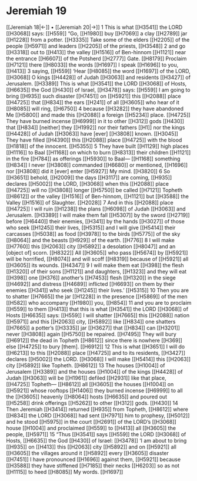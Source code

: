 # Jeremiah 19
[[Jeremiah 18|←]] • [[Jeremiah 20|→]]
1 This is what [[H3541]] the LORD [[H3068]] says: [[H559]] “Go, [[H1980]] buy [[H7069]] a clay [[H2789]] jar [[H1228]] from a potter. [[H3335]] Take some of the elders [[H2205]] of the people [[H5971]] and leaders [[H2205]] of the priests, [[H3548]] 
2 and go [[H3318]] out to [[H413]] the valley [[H1516]] of Ben-hinnom [[H1121]] near the entrance [[H6607]] of the Potsherd [[H2777]] Gate. [[H8179]] Proclaim [[H7121]] there [[H8033]] the words [[H1697]] I speak [[H1696]] to you, [[H413]] 
3 saying, [[H559]] ‘Hear [[H8085]] the word [[H1697]] of the LORD, [[H3068]] O kings [[H4428]] of Judah [[H3063]] and residents [[H3427]] of Jerusalem. [[H3389]] This is what [[H3541]] the LORD [[H3068]] of Hosts, [[H6635]] the God [[H430]] of Israel, [[H3478]] says: [[H559]] I am going to bring [[H935]] such disaster [[H7451]] on [[H5921]] this [[H2088]] place [[H4725]] that [[H834]] the ears [[H241]] of all [[H3605]] who hear of it [[H8085]] will ring, [[H6750]] 
4 because [[H3282]] they have abandoned Me [[H5800]] and made this [[H2088]] a foreign [[H5234]] place. [[H4725]] They have burned incense [[H6999]] in it  to other [[H312]] gods [[H430]] that [[H834]] [neither] they [[H1992]] nor their fathers [[H1]] nor the kings [[H4428]] of Judah [[H3063]] have [ever] [[H3808]] known. [[H3045]] They have filled [[H4390]] this [[H2088]] place [[H4725]] with the blood [[H1818]] of the innocent. [[H5355]] 
5 They have built [[H1129]] high places [[H1116]] to Baal [[H1168]] on which to burn [[H8313]] their children [[H1121]] in the fire [[H784]] as offerings [[H5930]] to Baal— [[H1168]] something [[H834]] I never [[H3808]] commanded [[H6680]] or mentioned, [[H1696]] nor [[H3808]] did it [ever] enter [[H5927]] My mind. [[H3820]] 
6 So [[H3651]] behold, [[H2009]] the days [[H3117]] are coming, [[H935]] declares [[H5002]] the LORD, [[H3068]] when this [[H2088]] place [[H4725]] will no [[H3808]] longer [[H5750]] be called [[H7121]] Topheth [[H8612]] or the valley [[H1516]] of Ben-hinnom, [[H1121]] but [[H3588]] the Valley [[H1516]] of Slaughter. [[H2028]] 
7 And in this [[H2088]] place [[H4725]] I will ruin [[H1238]] the plans [[H6098]] of Judah [[H3063]] and Jerusalem. [[H3389]] I will make them fall [[H5307]] by the sword [[H2719]] before [[H6440]] their enemies, [[H341]] by the hands [[H3027]] of those who seek [[H1245]] their lives, [[H5315]] and I will give [[H5414]] their carcasses [[H5038]] as food [[H3978]] to the birds [[H5775]] of the sky [[H8064]] and the beasts [[H929]] of the earth. [[H776]] 
8 I will make [[H7760]] this [[H2063]] city [[H5892]] a desolation [[H8047]] and an [object of] scorn. [[H8322]] All [[H3605]] who pass [[H5674]] by [[H5921]] will be horrified, [[H8074]] and will scoff [[H8319]] because of [[H5921]] all [[H3605]] its wounds. [[H4347]] 
9 I will make them eat [[H398]] the flesh [[H1320]] of their sons [[H1121]] and daughters, [[H1323]] and they will eat [[H398]] one [[H376]] another’s [[H7453]] flesh [[H1320]] in the siege [[H4692]] and distress [[H4689]] inflicted [[H6693]] on them  by their enemies [[H341]] who seek [[H1245]] their lives.’ [[H5315]] 
10 Then you are to shatter [[H7665]] the jar [[H1228]] in the presence [[H5869]] of the men [[H582]] who accompany [[H1980]] you, [[H854]] 
11 and you are to proclaim [[H559]] to them [[H413]] that this is what [[H3541]] the LORD [[H3068]] of Hosts [[H6635]] says: [[H559]] I will shatter [[H7665]] this [[H2088]] nation [[H5971]] and this [[H2063]] city, [[H5892]] like [[H834]] one shatters [[H7665]] a potter’s [[H3335]] jar [[H3627]] that [[H834]] can [[H3201]] never [[H3808]] again [[H5750]] be repaired. [[H7495]] They will bury [[H6912]] the dead in Topheth [[H8612]] since there is nowhere [[H369]] else [[H4725]] to bury [them]. [[H6912]] 
12 This is what [[H3651]] I will do [[H6213]] to this [[H2088]] place [[H4725]] and to its residents, [[H3427]] declares [[H5002]] the LORD. [[H3068]] I will make [[H5414]] this [[H2063]] city [[H5892]] like Topheth. [[H8612]] 
13 The houses [[H1004]] of Jerusalem [[H3389]] and the houses [[H1004]] of the kings [[H4428]] of Judah [[H3063]] will be [[H1961]] defiled [[H2931]] like that place, [[H4725]] Topheth— [[H8612]] all [[H3605]] the houses [[H1004]] on [[H5921]] whose rooftops [[H1406]] they burned incense [[H6999]] to all the [[H3605]] heavenly [[H8064]] hosts [[H6635]] and poured out [[H5258]] drink offerings [[H5262]] to other [[H312]] gods. [[H430]] 
14 Then Jeremiah [[H3414]] returned [[H935]] from Topheth, [[H8612]] where [[H834]] the LORD [[H3068]] had sent [[H7971]] him to prophesy, [[H5012]] and he stood [[H5975]] in the court [[H2691]] of the LORD’s [[H3068]] house [[H1004]] and proclaimed [[H559]] to [[H413]] all [[H3605]] the people, [[H5971]] 
15 “Thus [[H3541]] says [[H559]] the LORD [[H3068]] of Hosts, [[H6635]] the God [[H430]] of Israel: [[H3478]] ‘I am about to bring [[H935]] on [[H413]] this [[H2063]] city [[H5892]] and on [[H5921]] all [[H3605]] the villages around it [[H5892]] every [[H3605]] disaster [[H7451]] I have pronounced [[H1696]] against them, [[H5921]] because [[H3588]] they have stiffened [[H7185]] their necks [[H6203]] so as not [[H1115]] to heed [[H8085]] My words. [[H1697]] 
